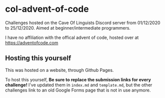 # col-advent-of-code
Challenges hosted on the Cave Of Linguists Discord server from 01/12/2020 to 25/12/2020. Aimed at beginner/intermediate programmers.


I have no affiliation with the offical advent of code, hosted over at https://adventofcode.com


## Hosting this yourself

This was hosted on a website, through Github Pages.

To host this yourself, **Be sure to replace the submission links for every challenge!** I've updated them in `index.md` and `template.md`, but the other challenges link to an old Google Forms page that is not in use anymore.
